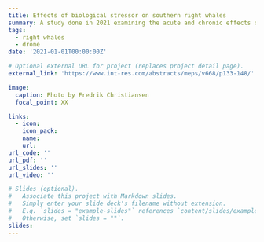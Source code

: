 ```yaml
---
title: Effects of biological stressor on southern right whales
summary: A study done in 2021 examining the acute and chronic effects of kelp gull micropredation on southern right whales in Argentina, compared to undisturbed whales in Australia.
tags:
  - right whales
  - drone
date: '2021-01-01T00:00:00Z'

# Optional external URL for project (replaces project detail page).
external_link: 'https://www.int-res.com/abstracts/meps/v668/p133-148/'

image:
  caption: Photo by Fredrik Christiansen
  focal_point: XX

links:
  - icon: 
    icon_pack: 
    name: 
    url:
url_code: ''
url_pdf: ''
url_slides: ''
url_video: ''

# Slides (optional).
#   Associate this project with Markdown slides.
#   Simply enter your slide deck's filename without extension.
#   E.g. `slides = "example-slides"` references `content/slides/example-slides.md`.
#   Otherwise, set `slides = ""`.
slides:
---
```

